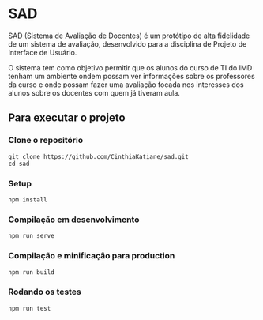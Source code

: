 # SAD

SAD (Sistema de Avaliação de Docentes) é um protótipo de alta fidelidade de um sistema de avaliação, desenvolvido para a disciplina de Projeto de Interface de Usuário.

O sistema tem como objetivo permitir que os alunos do curso de TI do IMD tenham um ambiente ondem possam ver informações sobre os professores da curso e onde possam fazer uma avaliação focada nos interesses dos alunos sobre os docentes com quem já tiveram aula. 

## Para executar o projeto

### Clone o repositório 
``` 
git clone https://github.com/CinthiaKatiane/sad.git
cd sad
```

### Setup
```
npm install
```

### Compilação em desenvolvimento
```
npm run serve
```

### Compilação e minificação para production
```
npm run build
```

### Rodando os testes
```
npm run test
```